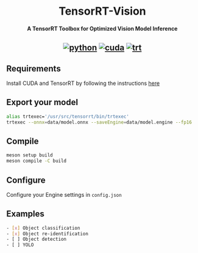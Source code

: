 <div align="center">

TensorRT-Vision
===========================
<h4> A TensorRT Toolbox for Optimized Vision Model Inference</h4>

[![python](https://img.shields.io/badge/python-3.12.3-green)](https://www.python.org/downloads/release/python-3123/)
[![cuda](https://img.shields.io/badge/cuda-12.6-green)](https://developer.nvidia.com/cuda-downloads)
[![trt](https://img.shields.io/badge/TRT-10.5.0-green)](https://developer.nvidia.com/tensorrt)
---
<div align="left">

## Requirements
Install CUDA and TensorRT by following the instructions [here](https://gist.github.com/denguir/b21aa66ae7fb1089655dd9de8351a202)

## Export your model
```bash
alias trtexec='/usr/src/tensorrt/bin/trtexec'
trtexec --onnx=data/model.onnx --saveEngine=data/model.engine --fp16
```

## Compile
```bash
meson setup build
meson compile -C build
```

## Configure
Configure your Engine settings in `config.json`


## Examples
```bash
- [x] Object classification
- [x] Object re-identification
- [ ] Object detection
- [ ] YOLO
```